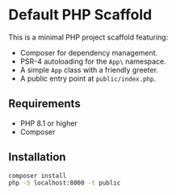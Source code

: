 # Default PHP Scaffold

This is a minimal PHP project scaffold featuring:

- Composer for dependency management.
- PSR-4 autoloading for the `App\` namespace.
- A simple `App` class with a friendly greeter.
- A public entry point at `public/index.php`.

## Requirements

- PHP 8.1 or higher
- Composer

## Installation

```bash
composer install
php -S localhost:8000 -t public
```
